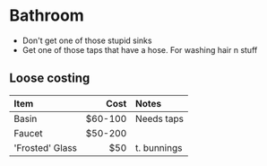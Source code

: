 # Bathroom

- Don't get one of those stupid sinks
- Get one of those taps that have a hose. For washing hair n stuff



## Loose costing


|Item|Cost|Notes|
|:-|-:|:-
|Basin|$60-100|Needs taps|
|Faucet|$50-200||
|'Frosted' Glass|$50|t. bunnings|